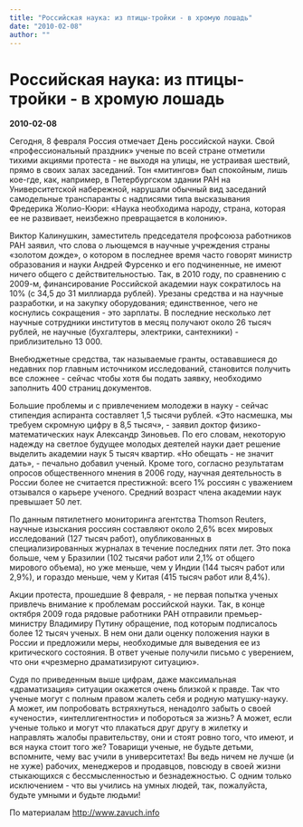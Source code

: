 ```yaml
---
title: "Российская наука: из птицы-тройки - в хромую лошадь"
date: "2010-02-08"
author: ""
---
```


# Российская наука: из птицы-тройки - в хромую лошадь

**2010-02-08** 

Сегодня, 8 февраля Россия отмечает День российской науки. Свой «профессиональный праздник» ученые по всей стране отметили тихими акциями протеста - не выходя на улицы, не устраивая шествий, прямо в своих залах заседаний. Тон «митингов» был спокойным, лишь кое-где, как, например, в Петербургском здании РАН на Университетской набережной, нарушали обычный вид заседаний самодельные транспаранты с надписями типа высказывания Фредерика Жолио-Кюри: «Наука необходима народу, страна, которая ее не развивает, неизбежно превращается в колонию».

Виктор Калинушкин, заместитель председателя профсоюза работников РАН заявил, что слова о льющемся в научные учреждения страны «золотом дожде», о котором в последнее время часто говорят министр образования и науки Андрей Фурсенко и его подчиненные, не имеют ничего общего с действительностью. Так, в 2010 году, по сравнению с 2009-м, финансирование Российской академии наук сократилось на 10% (с 34,5 до 31 миллиарда рублей). Урезаны средства и на научные разработки, и на закупку оборудования; единственное, чего не коснулись сокращения - это зарплаты. В последние несколько лет научные сотрудники институтов в месяц получают около 26 тысяч рублей, не научные (бухгалтеры, электрики, сантехники) - приблизительно 13 000.

Внебюджетные средства, так называемые гранты, остававшиеся до недавних пор главным источником исследований, становится получить все сложнее - сейчас чтобы хотя бы подать заявку, необходимо заполнить 400 страниц документов.

Большие проблемы и с привлечением молодежи в науку - сейчас стипендия аспиранта составляет 1,5 тысячи рублей. «Это насмешка, мы требуем скромную цифру в 8,5 тысяч», - заявил доктор физико-математических наук Александр Зиновьев. По его словам, некоторую надежду на светлое будущее молодых деятелей науки дает решение выделить академии наук 5 тысяч квартир. «Но обещать - не значит дать», - печально добавил ученый. Кроме того, согласно результатам опросов общественного мнения в 2006 году, научная деятельность в России более не считается престижной: всего 1% россиян с уважением отзывался о карьере ученого. Средний возраст члена академии наук превышает 50 лет.

По данным пятилетнего мониторинга агентства Thomson Reuters, научные изыскания россиян составляют около 2,6% всех мировых исследований (127 тысяч работ), опубликованных в специализированных журналах в течение последних пяти лет. Это пока больше, чем у Бразилии (102 тысячи работ или 2,1% от общего мирового объема), но уже меньше, чем у Индии (144 тысяч работ или 2,9%), и гораздо меньше, чем у Китая (415 тысяч работ или 8,4%).

Акции протеста, прошедшие 8 февраля, - не первая попытка ученых привлечь внимание к проблемам российской науки. Так, в конце октября 2009 года рядовые работники РАН отправили премьер-министру Владимиру Путину обращение, под которым подписалось более 12 тысяч ученых. В нем они дали оценку положения науки в России и предложили меры, необходимые для выведения ее из критического состояния. В ответ ученые получили письмо с уверением, что они «чрезмерно драматизируют ситуацию».

Судя по приведенным выше цифрам, даже максимальная «драматизация» ситуации окажется очень близкой к правде. Так что ученые могут с полным правом жалеть себя и родную матушку-науку. А может, им попробовать встряхнуться, ненадолго забыть о своей «учености», «интеллигентности» и побороться за жизнь? А может, если ученые только и могут что плакаться друг другу в жилетку и направлять жалобы правительству, они и стоят ровно того, что имеют, и вся наука стоит того же? Товарищи ученые, не будьте детьми, вспомните, чему вас учили в университетах! Вы ведь ничем не лучше (и не хуже) рабочих, менеджеров и продавцов, повсюду в своей жизни стыкающихся с бессмысленностью и безнадежностью. С одним только исключением - что вы учились на умных людей, так, пожалуйста, будьте умными и будьте людьми!

По материалам http://www.zavuch.info